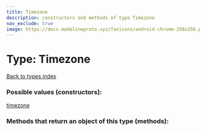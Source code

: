 ```yaml
---
title: Timezone
description: constructors and methods of type Timezone
nav_exclude: true
image: https://docs.madelineproto.xyz/favicons/android-chrome-256x256.png
---
```

# Type: Timezone
[Back to types index](index.html)



### Possible values (constructors):

[timezone](/API_docs/constructors/timezone.html)  



### Methods that return an object of this type (methods):



